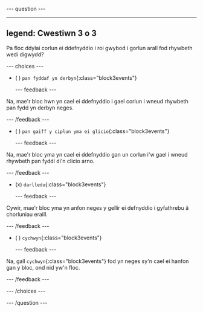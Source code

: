 
--- question ---

---
legend: Cwestiwn 3 o 3
---

Pa floc ddylai corlun ei ddefnyddio i roi gwybod i gorlun arall fod rhywbeth wedi digwydd?

--- choices ---

- ( ) `pan fyddaf yn derbyn`{:class="block3events"}

  --- feedback ---

Na, mae'r bloc hwn yn cael ei ddefnyddio i gael corlun i wneud rhywbeth pan fydd yn derbyn neges.

  --- /feedback ---

- ( ) `pan gaiff y ciplun yma ei glicio`{:class="block3events"}


  --- feedback ---

Na, mae'r bloc yma yn cael ei ddefnyddio gan un corlun i'w gael i wneud rhywbeth pan fyddi di'n clicio arno.

  --- /feedback ---

- (x) `darlledu`{:class="block3events"}

  --- feedback ---

Cywir, mae'r bloc yma yn anfon neges y gellir ei defnyddio i gyfathrebu â chorluniau eraill.

  --- /feedback ---

- ( ) `cychwyn`{:class="block3events"}

  --- feedback ---

Na, gall `cychwyn`{:class="block3events"} fod yn neges sy'n cael ei hanfon gan y bloc, ond nid yw'n floc.

  --- /feedback ---

--- /choices ---

--- /question ---
